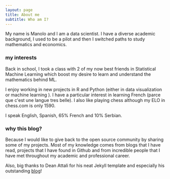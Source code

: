 ```yaml
---
layout: page
title: About me
subtitle: Who am I?
---
```


My name is Manolo and I am a data scientist. I have a diverse academic background, I used to be a pilot and then I switched paths to study mathematics and economics. 


### my interests

Back in school, I took a class with 2 of my now best friends in Statistical Machine Learning which boost my desire to learn and understand the mathematics behind ML.

I enjoy working in new projects in R and Python (either in data visualization or machine learning ). I have a particular interest in learning French (parce que c'est une langue tres belle). I also like playing chess although my ELO in chess.com is only 1590.   

I speak English, Spanish, 65% French and 10% Serbian. 

### why this blog?

Because I would like to give back to the open source community by sharing some of my projects. Most of my knowledge comes from blogs that I have read, projects that I have found in Github and from incredible people that I have met throughout my academic and professional career. 

Also, big thanks to Dean Attali for his neat Jekyll template and especially his outstanding [blog](https://deanattali.com/)!  

